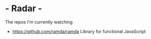 # - Radar -
The repos I'm currently watching

* https://github.com/ramda/ramda Library for functional JavaScript
